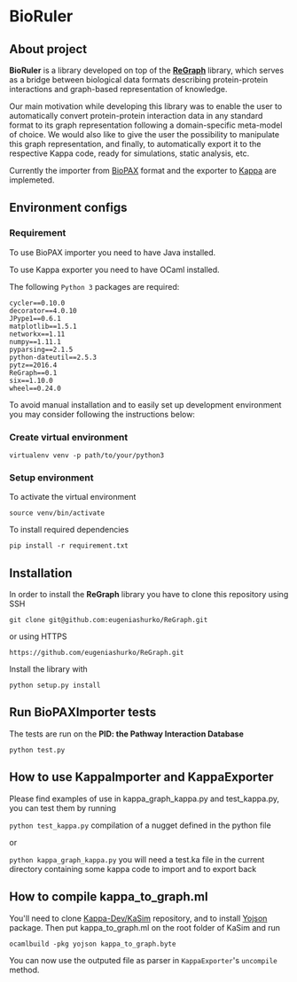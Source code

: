 # BioRuler

## About project

**BioRuler** is a library developed on top of the [**ReGraph**](https://github.com/Kappa-Dev/ReGraph) library, which serves as a bridge between biological data formats describing protein-protein interactions and graph-based representation of knowledge.

Our main motivation while developing this library was to enable the user to automatically convert protein-protein interaction data in any standard format to its graph representation following a domain-specific meta-model of choice. We would also like to give the user the possibility to manipulate this graph representation, and finally, to automatically export it to the respective Kappa code, ready for simulations, static analysis, etc.

Currently the importer from [BioPAX](http://biopax.org/) format and the exporter to [Kappa](http://dev.executableknowledge.org/) are implemeted.

## Environment configs

### Requirement

To use BioPAX importer you need to have Java installed.

To use Kappa exporter you need to have OCaml installed.

The following `Python 3` packages are required:

```
cycler==0.10.0
decorator==4.0.10
JPype1==0.6.1
matplotlib==1.5.1
networkx==1.11
numpy==1.11.1
pyparsing==2.1.5
python-dateutil==2.5.3
pytz==2016.4
ReGraph==0.1
six==1.10.0
wheel==0.24.0
```

To avoid manual installation and to easily set up development environment you may consider following the instructions below:

### Create virtual environment

```
virtualenv venv -p path/to/your/python3
```

### Setup environment

To activate the virtual environment
```
source venv/bin/activate
```

To install required dependencies
```
pip install -r requirement.txt
```

## Installation

In order to install the **ReGraph** library you have to clone this repository using SSH
```
git clone git@github.com:eugeniashurko/ReGraph.git
```
or using HTTPS
```
https://github.com/eugeniashurko/ReGraph.git
```
Install the library with
```
python setup.py install
```

## Run BioPAXImporter tests

The tests are run on the **PID: the Pathway Interaction Database**

```
python test.py
```

## How to use KappaImporter and KappaExporter

Please find examples of use in kappa_graph_kappa.py and test_kappa.py, you can test them by running

```python test_kappa.py``` compilation of a nugget defined in the python file

or

```python kappa_graph_kappa.py``` you will need a test.ka file in the current directory containing some kappa code to import and to export back

## How to compile kappa_to_graph.ml

You'll need to clone [Kappa-Dev/KaSim](https://github.com/Kappa-Dev/KaSim) repository, and to install [Yojson](http://mjambon.com/yojson.html) package. Then put kappa_to_graph.ml on the root folder of KaSim and run

```
ocamlbuild -pkg yojson kappa_to_graph.byte
```

You can now use the outputed file as parser in ```KappaExporter```'s ```uncompile``` method.
